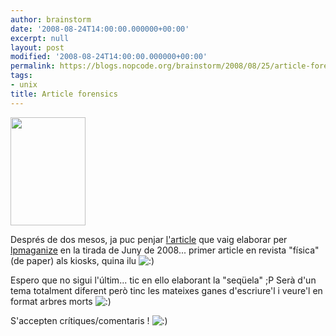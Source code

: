 ```yaml
---
author: brainstorm
date: '2008-08-24T14:00:00.000000+00:00'
excerpt: null
layout: post
modified: '2008-08-24T14:00:00.000000+00:00'
permalink: https://blogs.nopcode.org/brainstorm/2008/08/25/article-forensics/
tags:
- unix
title: Article forensics
---
```


[<img src="http://blogs.nopcode.org/brainstorm/wp-content/uploads/2008/08/linux_06-2006_es.jpg" alt="" title="linux_06-2006_es" width="120" height="173" class="alignright size-medium wp-image-134" />][1]

Després de dos mesos, ja puc penjar [l'article][2] que vaig elaborar per [lpmaganize][1] en la tirada de Juny de 2008... primer article en revista "física" (de paper) als kiosks, quina ilu <img src="http://blogs.nopcode.org/brainstorm/wp-includes/images/smilies/icon_smile.gif" alt=":)" class="wp-smiley" /> 

Espero que no sigui l'últim... tic en ello elaborant la "seqüela" ;P Serà d'un tema totalment diferent però tinc les mateixes ganes d'escriure'l i veure'l en format arbres morts <img src="http://blogs.nopcode.org/brainstorm/wp-includes/images/smilies/icon_smile.gif" alt=":)" class="wp-smiley" /> 

S'accepten crítiques/comentaris ! <img src="http://blogs.nopcode.org/brainstorm/wp-includes/images/smilies/icon_smile.gif" alt=":)" class="wp-smiley" />

 [1]: http://www.lpmagazine.org/prt/view/pag-prin/issue/844.html
 [2]: http://blogs.nopcode.org/brainstorm/wp-content/uploads/2008/08/forense.pdf